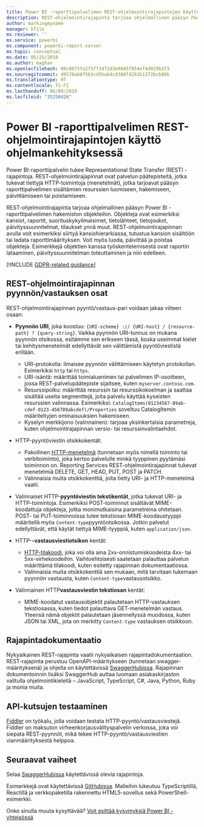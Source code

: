 ```yaml
---
title: Power BI -raporttipalvelimen REST-ohjelmointirajapintojen käyttö ohjelmankehityksessä
description: REST-ohjelmointirajapinta tarjoaa ohjelmallinen pääsyn Power BI -raporttipalvelimen hakemiston objekteihin.
author: markingmyname
manager: kfile
ms.reviewer: ''
ms.service: powerbi
ms.component: powerbi-report-server
ms.topic: conceptual
ms.date: 05/25/2018
ms.author: maghan
ms.openlocfilehash: 08c8075fe275ff1472d3e9845f954ef4d029b373
ms.sourcegitcommit: 49570ab8f5b5cd5bab4cd388f4281b1372bcb80b
ms.translationtype: HT
ms.contentlocale: fi-FI
ms.lasthandoff: 06/09/2018
ms.locfileid: "35250426"
---
```

# <a name="develop-with-the-rest-apis-for-power-bi-report-server"></a>Power BI -raporttipalvelimen REST-ohjelmointirajapintojen käyttö ohjelmankehityksessä

Power BI-raporttipalvelin tukee Representational State Transfer (REST) -rajapintoja. REST-ohjelmointirajapinnat ovat palvelun päätepisteitä, jotka tukevat tiettyjä HTTP-toimintoja (menetelmät), jotka tarjoavat pääsyn raporttipalvelimen sisältämien resurssien luomiseen, hakemiseen, päivittämiseen tai poistamiseen.

REST-ohjelmointirajapinta tarjoaa ohjelmallinen pääsyn Power BI -raporttipalvelimen hakemiston objekteihin. Objekteja ovat esimerkiksi kansiot, raportit, suorituskykyilmaisimet, tietolähteet, tietojoukot, päivityssuunnitelmat, tilaukset ynnä muut. REST-ohjelmointirajapinnan avulla voit esimerkiksi siirtyä kansiohierarkiassa, tutustua kansion sisältöön tai ladata raporttimäärityksen. Voit myös luoda, päivittää ja poistaa objekteja. Esimerkkejä objektien kanssa työskentelemisestä ovat raportin lataaminen, päivityssuunnitelman toteuttaminen ja niin edelleen.

[!INCLUDE [GDPR-related guidance](../includes/gdpr-hybrid-note.md)]

## <a name="components-of-a-rest-api-requestresponse"></a>REST-ohjelmointirajapinnan pyynnön/vastauksen osat

REST-ohjelmointirajapinnan pyyntö/vastaus-pari voidaan jakaa viiteen osaan:

* **Pyynnön URI**, joka koostuu: `{URI-scheme} :// {URI-host} / {resource-path} ? {query-string}`. Vaikka pyynnön URI-tunnus on mukana pyynnön otsikossa, esitämme sen erikseen tässä, koska useimmat kielet tai kehitysmenetelmät edellyttävät sen välittämistä pyyntöviestistä erillään.
  
  * URI-protokolla: ilmaisee pyynnön välittämiseen käytetyn protokollan. Esimerkiksi `http` tai `https`.
  * URI-isäntä: määrittää toimialuenimen tai palvelimen IP-osoitteen, jossa REST-palvelupäätepiste sijaitsee, kuten `myserver.contoso.com`.
  * Resurssipolku: määrittää resurssin tai resurssikokoelman ja saattaa sisältää useita segmenttejä, joita palvelu käyttää kyseisten resurssien valinnassa. Esimerkiksi: `CatalogItems(01234567-89ab-cdef-0123-456789abcdef)/Properties` soveltuu CatalogItemin määriteltyjen ominaisuuksien hakemiseen.
  * Kyselyn merkkijono (valinnainen): tarjoaa yksinkertaisia parametreja, kuten ohjelmointirajapinnan versio- tai resurssinvalintaehdot.
* HTTP-pyyntöviestin otsikkokentät:
  
  * Pakollinen [HTTP-menetelmä](https://www.w3.org/Protocols/rfc2616/rfc2616-sec9.html) (tunnetaan myös nimellä toiminto tai verbitoiminto), joka kertoo palvelulle minkä tyyppinen pyytämäsi toiminnon on. Reporting Services REST-ohjelmointirajapinnat tukevat menetelmiä DELETE, GET, HEAD, PUT, POST ja PATCH.
  * Valinnaisia muita otsikkokenttiä, joita tietty URI- ja HTTP-menetelmä vaatii.
* Valinnaiset HTTP-**pyyntöviestin tekstikentät**, jotka tukevat URI- ja HTTP-toimintoja. Esimerkiksi POST-toiminnot sisältävät MIME-koodattuja objekteja, jotka monimutkaisina parametreina ohitetaan. POST- tai PUT-toiminnoissa tulee tekstiosan MIME-koodaustyyppi määritellä myös `Content-type`pyyntöotsikossa. Jotkin palvelut edellyttävät, että käytät tiettyä MIME-tyyppiä, kuten `application/json`.
* HTTP-**-vastausviestiotsikon** kentät:
  
  * [HTTP-tilakoodi](http://www.w3.org/Protocols/HTTP/HTRESP.html), joka voi olla aina 2xx-onnistumiskoodeista 4xx- tai 5xx-virhekoodeihin. Vaihtoehtoisesti saatetaan palauttaa palvelun määrittämä tilakoodi, kuten esitetty rajapinnan dokumentaatiossa.
  * Valinnaisia muita otsikkokenttiä sen mukaan, mitä tarvitaan tukemaan pyynnön vastausta, kuten `Content-type`vastausotsikko.
* Valinnainen HTTP**vastausviestin tekstiosan** kentät:
  
  * MIME-koodatut vastausobjektit palautetaan HTTP-vastauksen tekstiosassa, kuten tiedot palauttava GET-menetelmän vastaus. Yleensä nämä objektit palautetaan jäsennellyssä muodossa, kuten JSON tai XML, jota on merkitty `Content-type` vastauksen otsikkoon.

## <a name="api-documentation"></a>Rajapintadokumentaatio

Nykyaikainen REST-rajapinta vaatii nykyaikaisen rajapintadokumentaation. REST-rajapinta perustuu OpenAPI-määritykseen (tunnetaan swagger-määrityksenä) ja ohjeita on käytettävissä [SwaggerHubissa](https://app.swaggerhub.com/apis/microsoft-rs/PBIRS/2.0). Rajapinnan dokumentoinnin lisäksi SwaggerHub auttaa luomaan asiakaskirjaston valitulla ohjelmointikielellä – JavaScript, TypeScript, C#, Java, Python, Ruby ja monia muita.

## <a name="testing-api-calls"></a>API-kutsujen testaaminen

[Fiddler](http://www.telerik.com/fiddler) on työkalu, jolla voidaan testata HTTP-pyyntö/vastausviestejä. Fiddler on maksuton virheenkorjausvälityspalvelin verkossa, joka voi siepata REST-pyynnöt, mikä tekee HTTP-pyyntö/vastausviestien vianmäärityksestä helppoa.

## <a name="next-steps"></a>Seuraavat vaiheet

Selaa [SwaggerHubissa](https://app.swaggerhub.com/apis/microsoft-rs/PBIRS/2.0) käytettävissä olevia rajapintoja.

Esimerkkejä ovat käytettävissä [GitHubissa](https://github.com/Microsoft/Reporting-Services). Malleihin lukeutuu TypeScriptillä, Reactillä ja verkkopaketilla rakennettu HTML5-sovellus sekä PowerShell-esimerkki.

Onko sinulla muuta kysyttävää? [Voit esittää kysymyksiä Power BI -yhteisössä](https://community.powerbi.com/)
